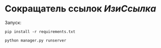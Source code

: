 # Сокращатель ссылок _ИзиСсылка_
Запуск:

``
pip install -r requirements.txt
``

``
python manager.py runserver
``
